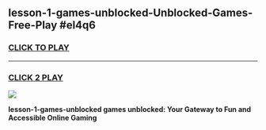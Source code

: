 
## lesson-1-games-unblocked-Unblocked-Games-Free-Play #el4q6
<h3>
<a href="https://us.freeplayer.one?title=lesson-1-games-unblocked&ref=9M">CLICK TO PLAY</a></h3>
<hr>

<h3>
<a href="https://us.freeplayer.one?title=lesson-1-games-unblocked&ref=9M">CLICK 2 PLAY</a>
  
</h3>

<a href="https://us.freeplayer.one?title=lesson-1-games-unblocked&ref=9M"><img src="https://clearcache.store/games.png"></a>


**lesson-1-games-unblocked games unblocked: Your Gateway to Fun and Accessible Online Gaming**
